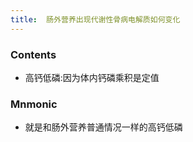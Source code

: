 ```yaml
---
title:  肠外营养出现代谢性骨病电解质如何变化
--- 
```


### Contents
- 高钙低磷:因为体内钙磷乘积是定值
### Mnmonic
- 就是和肠外营养普通情况一样的高钙低磷
